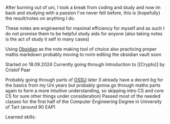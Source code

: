 After burning out of uni, I took a break from coding and study and now im back and studying with a passion I've never felt before, this is (hopefully) the result/notes on anything I do.

These notes are engineered for maximal efficiency for myself and as such I do not promise them to be helpful study aids for anyone (also taking notes is the act of study it self in many cases)

Using [Obsidian](https://obsidian.md/) as the note making tool of choice
also practicing proper maths markdown
probably moving to nvim editing the obsidian vault soon

Started on 18.09.2024
Currently going through Introduction to [[Crypto]] by Cristof Paar

Probably going through parts of [OSSU](https://github.com/ossu/computer-science) later (I already have a decent bg for the basics from my Uni years but probably gonna go through maths parts again to form a more intuitive understanding, so skipping intro CS and core CS for sure other things under consideration)
Passed most of the needed classes for the first half of the Computer Engineering Degree in University of Tart (around 90 EAP)

Learned skills: 